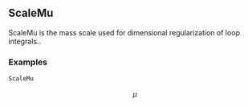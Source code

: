 ##  ScaleMu 

ScaleMu is the mass scale used for dimensional regularization of loop integrals..

###  Examples 

```mathematica
ScaleMu
```

$$\mu$$